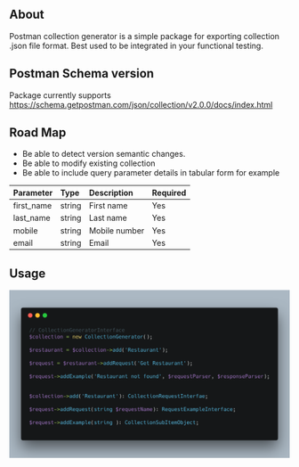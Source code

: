 ## About

Postman collection generator is a simple package for exporting collection .json file format.
Best used to be integrated in your functional testing.

## Postman Schema version
Package currently supports https://schema.getpostman.com/json/collection/v2.0.0/docs/index.html

## Road Map
- Be able to detect version semantic changes.
- Be able to modify existing collection
- Be able to include query parameter details in tabular form for example

| Parameter | Type | Description | Required |
|:----------|:-----|:------------|:---------|
|first_name |string|First name	 |Yes|
|last_name|string|Last name		 |Yes|
|mobile|string|Mobile number	 |Yes|
|email 		|string|Email		 |Yes|


## Usage

![alt text](Usage.png)